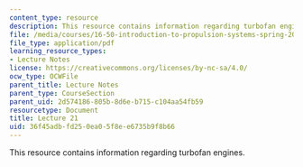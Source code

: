 ```yaml
---
content_type: resource
description: This resource contains information regarding turbofan engines.
file: /media/courses/16-50-introduction-to-propulsion-systems-spring-2012/36f45adbfd250ea05f8ee6735b9f8b66_MIT16_50S12_lec21.pdf
file_type: application/pdf
learning_resource_types:
- Lecture Notes
license: https://creativecommons.org/licenses/by-nc-sa/4.0/
ocw_type: OCWFile
parent_title: Lecture Notes
parent_type: CourseSection
parent_uid: 2d574186-805b-8d6e-b715-c104aa54fb59
resourcetype: Document
title: Lecture 21
uid: 36f45adb-fd25-0ea0-5f8e-e6735b9f8b66
---
```

This resource contains information regarding turbofan engines.